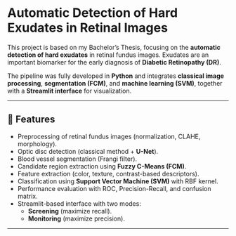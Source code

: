 
# Automatic Detection of Hard Exudates in Retinal Images

This project is based on my Bachelor’s Thesis, focusing on the **automatic detection of hard exudates** in retinal fundus images. Exudates are an important biomarker for the early diagnosis of **Diabetic Retinopathy (DR)**.  

The pipeline was fully developed in **Python** and integrates **classical image processing**, **segmentation (FCM)**, and **machine learning (SVM)**, together with a **Streamlit interface** for visualization.

---

## 📌 Features
- Preprocessing of retinal fundus images (normalization, CLAHE, morphology).
- Optic disc detection (classical method + **U-Net**).
- Blood vessel segmentation (Frangi filter).
- Candidate region extraction using **Fuzzy C-Means (FCM)**.
- Feature extraction (color, texture, contrast-based descriptors).
- Classification using **Support Vector Machine (SVM)** with RBF kernel.
- Performance evaluation with ROC, Precision-Recall, and confusion matrix.
- Streamlit-based interface with two modes:
  - **Screening** (maximize recall).
  - **Monitoring** (maximize precision).

---

